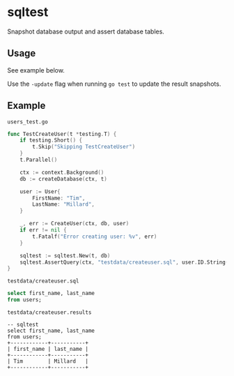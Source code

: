 # sqltest

Snapshot database output and assert database tables.


## Usage

See example below.

Use the `-update` flag when running `go test` to update the result snapshots.

## Example

`users_test.go`

```go
func TestCreateUser(t *testing.T) {
	if testing.Short() {
		t.Skip("Skipping TestCreateUser")
	}
	t.Parallel()

	ctx := context.Background()
	db := createDatabase(ctx, t)

    user := User{
        FirstName: "Tim",
        LastName: "Millard",
    }

	_, err := CreateUser(ctx, db, user)
	if err != nil {
		t.Fatalf("Error creating user: %v", err)
	}

	sqltest := sqltest.New(t, db)
	sqltest.AssertQuery(ctx, "testdata/createuser.sql", user.ID.String())
}
```

`testdata/createuser.sql`

```sql
select first_name, last_name
from users;
```

`testdata/createuser.results`

```
-- sqltest
select first_name, last_name
from users;
+------------+-----------+
| first_name | last_name |
+------------+-----------+
| Tim        | Millard   |
+------------+-----------+
```
